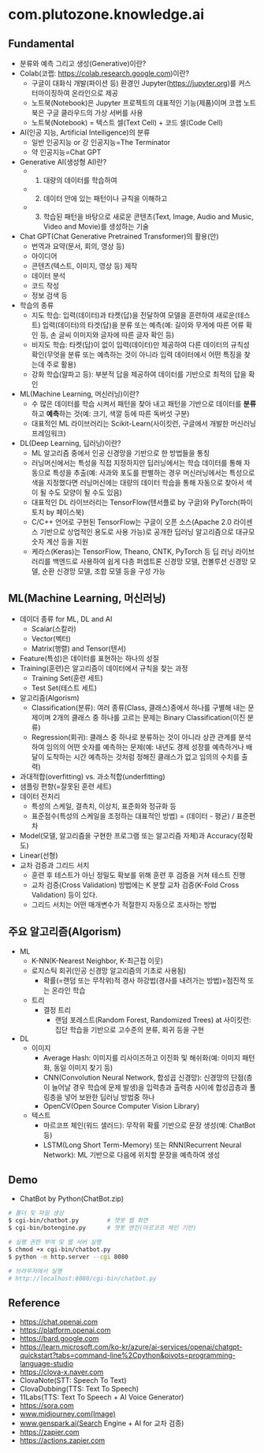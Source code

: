 # com.plutozone.knowledge.ai


## Fundamental
- 분류와 예측 그리고 생성(Generative)이란?
- Colab(코랩: https://colab.research.google.com)이란?
	- 구글이 대화식 개발(파이션 등) 환경인 Jupyter(https://jupyter.org)를 커스터마이징하여 온라인으로 제공
	- 노트북(Notebook)은 Jupyter 프로젝트의 대표적인 기능(제품)이며 코랩 노트북은 구글 클라우드의 가상 서버를 사용
	- 노트북(Notebook) = 텍스트 셀(Text Cell) + 코드 셀(Code Cell)
- AI(인공 지능, Artificial Intelligence)의 분류
	- 일반 인공지능 or 강 인공지능=The Terminator
	- 약 인공지능=Chat GPT
- Generative AI(생성형 AI)란?
	- 1) 대량의 데이터를 학습하여
	- 2) 데이터 안에 있는 패턴이나 규칙을 이해하고
	- 3) 학습된 패턴을 바탕으로 새로운 콘텐츠(Text, Image, Audio and Music, Video and Movie)를 생성하는 기술
- Chat GPT(Chat Generative Pretrained Transformer)의 활용(안)
	- 번역과 요약(문서, 회의, 영상 등)
	- 아이디어
	- 콘텐츠(텍스트, 이미지, 영상 등) 제작
	- 데이터 분석
	- 코드 작성
	- 정보 검색 등
- 학습의 종류
	- 지도 학습: 입력(데이터)과 타켓(답)을 전달하여 모델을 훈련하여 새로운(테스트) 입력(데이터)의 타겟(답)을 분류 또는 예측(예: 길이와 무게에 따른 어류 확인 등, 손 글씨 이미지와 글자에 따른 글자 확인 등)
	- 비지도 학습: 타켓(답)이 없이 입력(데이터)만 제공하여 다른 데이터의 규칙성 확인(무엇을 분류 또는 예측하는 것이 아니라 입력 데이터에서 어떤 특징을 찾는데 주로 활용)
	- 강화 학습(알파고 등): 부분적 답을 제공하여 데이터를 기반으로 최적의 답을 확인
- ML(Machine Learning, 머신러닝)이란?
	- 수 많은 데이터를 학습 시켜서 패턴을 찾아 내고 패턴을 기반으로 데이터를 **분류**하고 **예측**하는 것(예: 크기, 색깔 등에 따른 독버섯 구분)
	- 대표적인 ML 라이브러리는 Scikit-Learn(사이킷런, 구글에서 개발한 머신러닝 프레임워크)
- DL(Deep Learning, 딥러닝)이란?
	- ML 알고리즘 중에서 인공 신경망을 기반으로 한 방법들을 통칭
	- 러닝머신에서는 특성을 직접 지정하지만 딥러닝에서는 학습 데이터를 통해 자동으로 특성을 추출(예: 사과와 포도를 판별하는 경우 머신러닝에서는 특성으로 색을 지정했다면 러닝머신에는 대량의 데이터 학습을 통해 자동으로 찾아서 색이 될 수도 모양이 될 수도 있음)
	- 대표적인 DL 라이브러리는 TensorFlow(텐서플로 by 구글)와 PyTorch(파이토치 by 페이스북)
	- C/C++ 언어로 구현된 TensorFlow는 구글이 오픈 소스(Apache 2.0 라이센스 기반으로 상업적인 용도로 사용 가능)로 공개한 딥러닝 알고리즘으로 대규모 숫자 계산 등을 지원
	- 케라스(Keras)는 TensorFlow, Theano, CNTK, PyTorch 등 딥 러닝 라이브러리를 백엔드로 사용하여 쉽게 다층 퍼셉트론 신경망 모델, 컨볼루션 신경망 모델, 순환 신경망 모델, 조합 모델 등을 구성 가능


## ML(Machine Learning, 머신러닝)
- 데이더 종류 for ML, DL and AI
	- Scalar(스칼라)
	- Vector(벡터)
	- Matrix(행렬) and Tensor(텐서)
- Feature(특성)은 데이터를 표현하는 하나의 성질
- Training(훈련)은 알고리즘이 데이터에서 규칙을 찾는 과정
	- Training Set(훈련 세트)
	- Test Set(테스트 세트)
- 알고리즘(Algorism)
	- Classification(분류): 여러 종류(Class, 클래스)중에서 하나를 구별해 내는 문제이며 2개의 클래스 중 하나를 고르는 문제는 Binary Classification(이진 분류)
	- Regression(회귀): 클래스 중 하나로 분류하는 것이 아니라 상관 관계를 분석하여 임의의 어떤 숫자를 예측하는 문제(예: 내년도 경제 성장를 예측하거나 배달이 도착하는 시간 예측하는 것처럼 정해진 클래스가 없고 임의의 수치를 출력)
- 과대적합(overfitting) vs. 과소적합(underfitting)
- 샘플링 편향(=잘못된 훈련 세트)
- 데이터 전처리
	- 특성의 스케일, 결측치, 이상치, 표준화와 정규화 등
	- 표준점수(특성의 스케일을 조정하는 대표적인 방법) = (데이터 - 평균) / 표준편차
- Model(모델, 알고리즘을 구현한 프로그램 또는 알고리즘 자체)과 Accuracy(정확도)
- Linear(선형)
- 교차 검증과 그리드 서치
	- 훈련 후 테스트가 아닌 정밀도 확보를 위해 훈련 후 검증을 거쳐 테스트 진행
	- 교차 검증(Cross Validation) 방법에는 K 분할 교차 검증(K-Fold Cross Validation) 등이 있다.
	- 그리드 서치는 어떤 매개변수가 적절한지 자동으로 조사하는 방법


## 주요 알고리즘(Algorism)
- ML
	- K-NN(K-Nearest Neighbor, K-최근접 이웃)
	- 로지스틱 회귀(인공 신경망 알고리즘의 기초로 사용됨)
		- 확률(=랜덤 또는 무작위)적 경사 하강법(경사를 내려가는 방법)=점진적 또는 온라인 학습
	- 트리
		- 결정 트리
			- 랜덤 포레스트(Random Forest, Randomized Trees) at 사이킷런: 집단 학습을 기반으로 고수준의 분류, 회귀 등을 구현
- DL
	- 이미지
		- Average Hash: 이미지를 리사이즈하고 이진화 및 해쉬화(예: 이미지 패턴화, 동일 이미지 찾기 등)
		- CNN(Convolution Neural Network, 합성곱 신경망): 신경망의 단점(층이 늘어날 경우 학습에 문제 발생)을 입력층과 출력층 사이에 합성곱층과 풀링층을 넣어 보완한 딥러닝 방법중 하나
		- OpenCV(Open Source Computer Vision Library)
	- 텍스트
		- 마르코프 체인(워드 샐러드): 무작위 확률 기반으로 문장 생성(예: ChatBot 등)
		- LSTM(Long Short Term-Memory) 또는 RNN(Recurrent Neural Network): ML 기반으로 다음에 위치할 문장을 예측하여 생성


## Demo
- ChatBot by Python(ChatBot.zip)
```bash
# 폴더 및 파일 생성
$ cgi-bin/chatbot.py		# 챗봇 웹 화면
$ cgi-bin/botengine.py		# 챗봇 엔진(마르코프 체인 기반)

# 실행 권한 부여 및 웹 서버 실행
$ chmod +x cgi-bin/chatbot.py
$ python -m http.server --cgi 8080

# 브라우저에서 실행
# http://localhost:8080/cgi-bin/chatbot.py
```


## Reference
- https://chat.openai.com
- https://platform.openai.com
- https://bard.google.com
- https://learn.microsoft.com/ko-kr/azure/ai-services/openai/chatgpt-quickstart?tabs=command-line%2Cpython&pivots=programming-language-studio
- https://clova-x.naver.com
- ClovaNote(STT: Speech To Text)
- ClovaDubbing(TTS: Text To Speech)
- 11Labs(TTS: Text To Speech + AI Voice Generator)
- https://sora.com
- www.midjourney.com(Image)
- www.genspark.ai(Search Engine + AI for 교차 검증)
- https://zapier.com
- https://actions.zapier.com